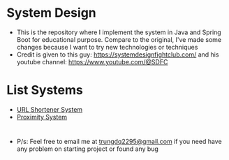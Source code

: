 # System Design
* This is the repository where I implement the system in Java and Spring Boot for educational purpose. Compare to the original, I've made some changes because I want to try new technologies or techniques
* Credit is given to this guy: https://systemdesignfightclub.com/ and his youtube channel: https://www.youtube.com/@SDFC

# List Systems
* [URL Shortener System](https://github.com/trungdq2295/system-design/tree/main/url-shortener-system)
* [Proximity System](https://github.com/trungdq2295/system-design/tree/main/proximity-system)

  
#
* P/s: Feel free to email me at trungdq2295@gmail.com if you need have any problem on starting project or found any bug
